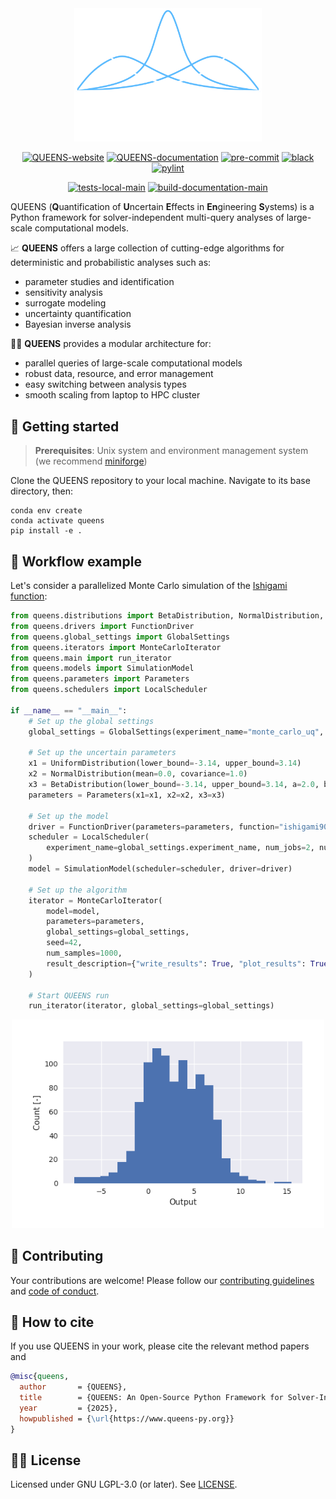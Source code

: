 <div align="center">

<picture>
  <source media="(prefers-color-scheme: dark)" srcset="doc/source/images/queens_logo_night.svg">
  <source media="(prefers-color-scheme: light)" srcset="doc/source/images/queens_logo_day.svg">
  <img alt="QUEENS logo" src="doc/source/images/queens_logo_night.svg" width="300">
</picture>

</div>

<div align="center">

[![QUEENS-website](https://img.shields.io/badge/QUEENS-website-5cbbfe?logo=book)](https://www.queens-py.org/)
[![QUEENS-documentation](https://img.shields.io/badge/QUEENS-documentation-5cbbfe?logo=book)](https://queens-py.github.io/queens)
[![pre-commit](https://img.shields.io/badge/pre--commit-enabled-brightgreen?logo=pre-commit)](https://github.com/pre-commit/pre-commit)
[![black](https://img.shields.io/badge/code%20style-black-000000.svg)](https://github.com/psf/black)
[![pylint](https://img.shields.io/badge/linting-pylint-yellowgreen)](https://github.com/pylint-dev/pylint)

</div>

<div align="center">

[![tests-local-main](https://github.com/queens-py/queens/actions/workflows/tests_local.yml/badge.svg?branch=main)](https://github.com/queens-py/queens/actions/workflows/tests_local.yml?query=branch:main)
[![build-documentation-main](https://github.com/queens-py/queens/actions/workflows/build_documentation.yml/badge.svg?branch=main)](https://github.com/queens-py/queens/actions/workflows/build_documentation.yml?query=branch:main)

</div>

<!---description marker, do not remove this comment-->
QUEENS (**Q**uantification of **U**ncertain **E**ffects in **En**gineering **S**ystems) is a Python framework for solver-independent multi-query analyses of large-scale computational models.
<!---description marker, do not remove this comment-->

<!---capabilities marker, do not remove this comment-->
:chart_with_upwards_trend: **QUEENS** offers a large collection of cutting-edge algorithms for deterministic and probabilistic analyses such as:
* parameter studies and identification
* sensitivity analysis
* surrogate modeling
* uncertainty quantification
* Bayesian inverse analysis

:fairy_man: **QUEENS** provides a modular architecture for:
* parallel queries of large-scale computational models
* robust data, resource, and error management
* easy switching between analysis types
* smooth scaling from laptop to HPC cluster
<!---capabilities marker, do not remove this comment-->

## :rocket: Getting started

<!---prerequisites marker, do not remove this comment-->
>**Prerequisites**: Unix system and environment management system (we recommend [miniforge](https://conda-forge.org/download/))
<!---prerequisites marker, do not remove this comment-->

<!---installation marker, do not remove this comment-->
Clone the QUEENS repository to your local machine. Navigate to its base directory, then:
```
conda env create
conda activate queens
pip install -e .
```
<!---installation marker, do not remove this comment-->

## :crown: Workflow example

Let's consider a parallelized Monte Carlo simulation of the [Ishigami function](https://www.sfu.ca/~ssurjano/ishigami.html):
<!---example marker, do not remove this comment-->
```python
from queens.distributions import BetaDistribution, NormalDistribution, UniformDistribution
from queens.drivers import FunctionDriver
from queens.global_settings import GlobalSettings
from queens.iterators import MonteCarloIterator
from queens.main import run_iterator
from queens.models import SimulationModel
from queens.parameters import Parameters
from queens.schedulers import LocalScheduler

if __name__ == "__main__":
    # Set up the global settings
    global_settings = GlobalSettings(experiment_name="monte_carlo_uq", output_dir=".")

    # Set up the uncertain parameters
    x1 = UniformDistribution(lower_bound=-3.14, upper_bound=3.14)
    x2 = NormalDistribution(mean=0.0, covariance=1.0)
    x3 = BetaDistribution(lower_bound=-3.14, upper_bound=3.14, a=2.0, b=5.0)
    parameters = Parameters(x1=x1, x2=x2, x3=x3)

    # Set up the model
    driver = FunctionDriver(parameters=parameters, function="ishigami90")
    scheduler = LocalScheduler(
        experiment_name=global_settings.experiment_name, num_jobs=2, num_procs=4
    )
    model = SimulationModel(scheduler=scheduler, driver=driver)

    # Set up the algorithm
    iterator = MonteCarloIterator(
        model=model,
        parameters=parameters,
        global_settings=global_settings,
        seed=42,
        num_samples=1000,
        result_description={"write_results": True, "plot_results": True},
    )

    # Start QUEENS run
    run_iterator(iterator, global_settings=global_settings)
```
<!---example marker, do not remove this comment-->

<div align="center">
<img src="doc/source/images/monte_carlo_uq.png" alt="QUEENS example" width="500"/>
</div>

## :busts_in_silhouette: Contributing

Your contributions are welcome! Please follow our [contributing guidelines](https://github.com/queens-py/queens/blob/main/CONTRIBUTING.md) and [code of conduct](https://github.com/queens-py/queens/blob/main/CODE_OF_CONDUCT.md).

## :page_with_curl: How to cite
If you use QUEENS in your work, please cite the relevant method papers and

<!---citation marker, do not remove this comment-->
```bib
@misc{queens,
  author       = {QUEENS},
  title        = {QUEENS: An Open-Source Python Framework for Solver-Independent Analyses of Large-Scale Computational Models},
  year         = {2025},
  howpublished = {\url{https://www.queens-py.org}}
}
```
<!---citation marker, do not remove this comment-->

## :woman_judge: License
<!---license marker, do not remove this comment-->
Licensed under GNU LGPL-3.0 (or later). See [LICENSE](LICENSE).
<!---license marker, do not remove this comment-->
